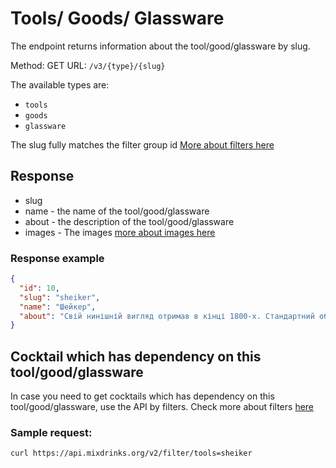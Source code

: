 # Tools/ Goods/ Glassware

The endpoint returns information about the tool/good/glassware by slug.

Method: GET
URL: `/v3/{type}/{slug}`

The available types are:

- `tools`
- `goods`
- `glassware`

The slug fully matches the filter group id [More about filters here](work-with-filters.md)

## Response

- slug
- name - the name of the tool/good/glassware
- about - the description of the tool/good/glassware
- images - The images [more about images here](../backend/images.md)

### Response example

```json
{
  "id": 10,
  "slug": "sheiker",
  "name": "Шейкер",
  "about": "Свій нинішній вигляд отримав в кінці 1800-х. Стандартний об’єм: 500-700 мл."
}
```

## Cocktail which has dependency on this tool/good/glassware

In case you need to get cocktails which has dependency on this tool/good/glassware, use the API by filters.
Check more about filters [here](work-with-filters.md)

### Sample request:

```bash
curl https://api.mixdrinks.org/v2/filter/tools=sheiker
```

